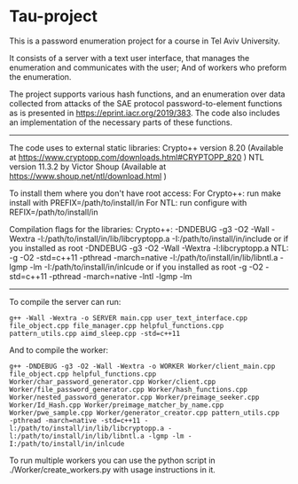 # Tau-project
This is a password enumeration project for a course in Tel Aviv University.

It consists of a server with a text user interface, that manages the enumeration and communicates with the user;
And of workers who preform the enumeration.

The project supports various hash functions, and an enumeration over data collected from attacks of the SAE protocol password-to-element
functions as is presented in https://eprint.iacr.org/2019/383.
The code also includes an implementation of the necessary parts of these functions.

---------------------------------------------------------------------------------------------------------

The code uses to external static libraries:
	Crypto++ version 8.20 (Available at https://www.cryptopp.com/downloads.html#CRYPTOPP_820 )
	NTL version 11.3.2 by Victor Shoup (Available at https://www.shoup.net/ntl/download.html )

To install them where you don't have root access:
	For Crypto++: run make install with PREFIX=/path/to/install/in
	For NTL: run configure with REFIX=/path/to/install/in

Compilation flags for the libraries:
	Crypto++:   -DNDEBUG -g3 -O2 -Wall -Wextra -l:/path/to/install/in/lib/libcryptopp.a -I:/path/to/install/in/include
		or if you installed as root
				-DNDEBUG -g3 -O2 -Wall -Wextra -l:libcryptopp.a
	NTL: 	 -g -O2 -std=c++11 -pthread -march=native  -l:/path/to/install/in/lib/libntl.a -lgmp -lm -I:/path/to/install/in/inlcude
		or if you installed as root
			 -g -O2 -std=c++11 -pthread -march=native  -lntl -lgmp -lm


---------------------------------------------------------------------------------------------------------

To compile the server can run:

	g++ -Wall -Wextra -o SERVER main.cpp user_text_interface.cpp file_object.cpp file_manager.cpp helpful_functions.cpp pattern_utils.cpp aimd_sleep.cpp -std=c++11

And to compile the worker:
	
	g++ -DNDEBUG -g3 -O2 -Wall -Wextra -o WORKER Worker/client_main.cpp file_object.cpp helpful_functions.cpp Worker/char_password_generator.cpp Worker/client.cpp Worker/file_password_generator.cpp Worker/hash_functions.cpp Worker/nested_password_generator.cpp Worker/preimage_seeker.cpp Worker/Id_Hash.cpp Worker/preimage_matcher_by_name.cpp Worker/pwe_sample.cpp Worker/generator_creator.cpp pattern_utils.cpp  -pthread -march=native -std=c++11 -l:/path/to/install/in/lib/libcryptopp.a -l:/path/to/install/in/lib/libntl.a -lgmp -lm -I:/path/to/install/in/inlcude

To run multiple workers you can use the python script in ./Worker/create_workers.py with usage instructions in it.